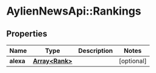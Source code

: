 # AylienNewsApi::Rankings

## Properties
Name | Type | Description | Notes
------------ | ------------- | ------------- | -------------
**alexa** | [**Array&lt;Rank&gt;**](Rank.md) |  | [optional] 


